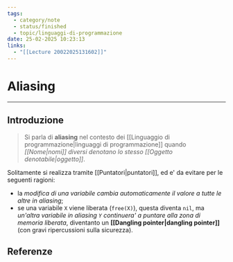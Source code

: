 ```yaml
---
tags:
  - category/note
  - status/finished
  - topic/linguaggi-di-programmazione
date: 25-02-2025 10:23:13
links:
  - "[[Lecture 20022025131602]]"
---
```

# Aliasing
---
## Introduzione
> Si parla di **aliasing** nel contesto dei [[Linguaggio di programmazione|linguaggi di programmazione]] quando _[[Nome|nomi]] diversi denotano lo stesso [[Oggetto denotabile|oggetto]]_.

Solitamente si realizza tramite [[Puntatori|puntatori]], ed e' da evitare per le seguenti ragioni:
- la _modifica di una variabile cambia automaticamente il valore a tutte le altre in aliasing_;
- se una variabile `X` viene liberata (`free(X)`), questa diventa `nil`, ma _un'altra variabile in aliasing `Y` continuera' a puntare alla zona di memoria liberata_, diventanto un **[[Dangling pointer|dangling pointer]]** (con gravi ripercussioni sulla sicurezza).

## Referenze